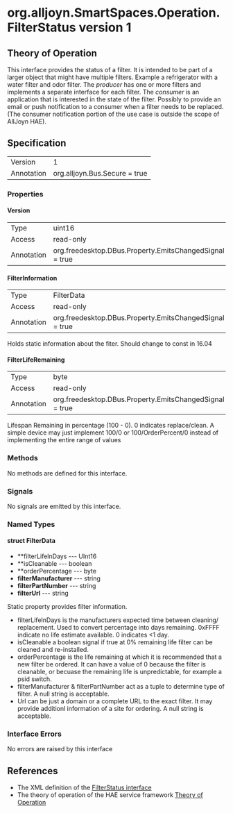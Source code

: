 # org.alljoyn.SmartSpaces.Operation.FilterStatus version 1

## Theory of Operation


This interface provides the status of a filter.  It is intended to be part of a 
larger object that might have multiple filters.  Example a refrigerator with a 
water filter and odor filter.
The _producer_ has one or more filters and implements a separate interface for 
each filter.  The _consumer_ is an application that is interested in the state 
of the filter.  Possibly to provide an email or push notification to a consumer 
when a filter needs to be replaced.  (The consumer notification portion of the 
use case is outside the scope of AllJoyn HAE).

## Specification

|                       |                                                                       |
|-----------------------|-----------------------------------------------------------------------|
| Version               | 1                                                                     |
| Annotation            | org.alljoyn.Bus.Secure = true                                         |

### Properties


#### Version

|                       |                                                                       |
|-----------------------|-----------------------------------------------------------------------|
| Type                  | uint16                                                                |
| Access                | read-only                                                             |
| Annotation            | org.freedesktop.DBus.Property.EmitsChangedSignal = true               |



#### FilterInformation

|            |                                                          |
|------------|----------------------------------------------------------|
| Type       | FilterData                                               |
| Access     | read-only                                                |
| Annotation | org.freedesktop.DBus.Property.EmitsChangedSignal = true  |

Holds static information about the fiter.  Should change to const in 16.04

#### FilterLifeRemaining

|                       |                                                                       |
|-----------------------|-----------------------------------------------------------------------|
| Type                  | byte                                                                |
| Access                | read-only                                                             |
| Annotation            | org.freedesktop.DBus.Property.EmitsChangedSignal = true               |

Lifespan Remaining in percentage (100 - 0).  0 indicates replace/clean. 
A simple device may just implement 100/0 or  100/OrderPercent/0 instead of 
implementing the entire range of values

### Methods

No methods are defined for this interface.

### Signals

No signals are emitted by this interface.

### Named Types

#### struct FilterData

* **filterLifeInDays --- UInt16
* **isCleanable  --- boolean
* **orderPercentage --- byte
* **filterManufacturer** --- string
* **filterPartNumber** --- string
* **filterUrl** --- string

   
Static property provides filter information.
* filterLifeInDays is the manufacturers expected time between cleaning/
replacement.  Used to convert percentage into days remaining. 0xFFFF indicate no 
life estimate available.  0 indicates <1 day.
* isCleanable  a boolean signal if true at 0% remaining life filter can be 
cleaned and re-installed.
* orderPercentage is the life remaining at which it is recommended that a new
filter be ordered.  It can have a value of 0 because the filter is cleanable, or 
becuase the remaining life is unpredictable, for example a psid switch.
* filterManufacturer & filterPartNumber act as a tuple to determine type of 
filter.  A null string is acceptable.
* Url can be just a domain or a complete URL to the exact filter.  It may provide
additionl information of a site for ordering.  A null string is acceptable.


### Interface Errors

No errors are raised by this interface

## References

  * The XML definition of the [FilterStatus interface](FilterStatus-v1.xml)
  * The theory of operation of the HAE service framework [Theory of Operation](/org.alljoyn.SmartSpaces/theory-of-operation-v1)
